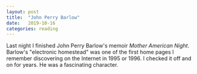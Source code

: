 ```yaml
---
layout: post
title:  "John Perry Barlow"
date:   2019-10-16
categories: reading
---
```


Last night I finished John Perry Barlow's memoir _Mother American Night_. Barlow's "electronic homestead" was one of the first home pages I remember discovering on the Internet in 1995 or 1996. I checked it off and on for years. He was a fascinating character.
